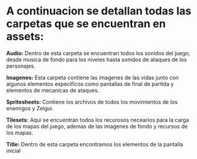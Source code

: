 # A continuacion se detallan todas las carpetas que se encuentran en assets:

**Audio:** Dentro de esta carpeta se encuentran todos los sonidos del juego, desde musica de fondo para los niveles hasta sonidos de ataques de los personajes.

**Imagenes:** Esta carpeta contiene las imagenes de las vidas junto con algunos elementos especificos como pantallas de final de partida y elementos de mecanicas de ataques.

**Spritesheets:** Contiene los archivos de todos los movimientos de los enemigos y Zelgui.

**Tilesets:** Aqui se encuentran todos los recurosos necearios para la carga de los mapas del juego, ademas de las imagenes de fondo y recursos de los mapas.

**Title:** Dentro de esta carpeta encontramos los elementos de la pantalla inicial
